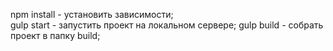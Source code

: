 npm install - установить зависимости;   
gulp start - запустить проект на локальном сервере;
gulp build - собрать проект в папку build;
